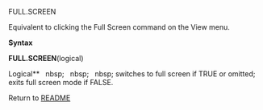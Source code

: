 FULL.SCREEN

Equivalent to clicking the Full Screen command on the View menu.

**Syntax**

**FULL.SCREEN**(logical)

Logical**&nbsp;&nbsp;&nbsp;nbsp;&nbsp;&nbsp;&nbsp;nbsp;&nbsp;&nbsp;&nbsp;nbsp;&nbsp;switches to full screen if TRUE or
omitted; exits full screen mode if FALSE.



Return to [README](README.md)

